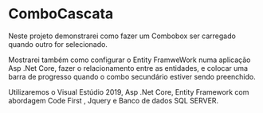 # ComboCascata

Neste projeto demonstrarei como fazer um Combobox ser carregado quando outro for selecionado. 

Mostrarei também como configurar o Entity FramweWork numa aplicação Asp .Net Core, fazer o relacionamento entre as entidades, 
e colocar uma barra de progresso quando o combo secundário estiver sendo preenchido. 

Utilizaremos o Visual Estúdio 2019, Asp .Net Core, Entity Framework com abordagem Code First , Jquery e Banco de dados SQL SERVER.
